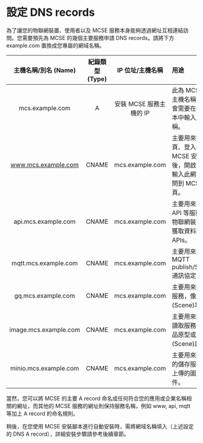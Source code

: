 # 設定 DNS records

為了讓您的物聯網裝置、使用者以及 MCSE 服務本身能夠透過網址互相連結訪問。您需要預先為 MCSE 的幾個主要服務申請 DNS records。請將下方 example.com 置換成您專屬的網域名稱。

| 主機名稱/別名 \(Name\) | 紀錄類型 \(Type\) | IP 位址/主機名稱 | 用途 |
| :---: | :---: | :---: | :--- |
| mcs.example.com | A | 安裝 MCSE 服務主機的 IP | 此為 MCSE 主要的主機名稱，稍後您會需要在在安裝腳本中輸入此網域名稱。 |
| www.mcs.example.com | CNAME | mcs.example.com | 主要用來提供網頁、登入等服務。MCSE 安裝完畢後，開啟瀏覽器，輸入此網址則可訪問到 MCSE 的網頁。 |
| api.mcs.example.com | CNAME | mcs.example.com | 主要用來提供後端 API 等服務，包括物聯網裝置上傳、獲取資料點的 APIs。 |
| mqtt.mcs.example.com | CNAME | mcs.example.com | 主要用來提供 MQTT publish/Subscribe 通訊協定的服務。 |
| gq.mcs.example.com | CNAME | mcs.example.com | 主要用來提供後端服務，像是場景\(Scene\)功能。 |
| image.mcs.example.com | CNAME | mcs.example.com | 主要用來提供圖片讀取服務，像是產品原型或是場景\(Scene\)底圖。 |
| minio.mcs.example.com | CNAME | mcs.example.com | 主要用來提供檔案的儲存服務，像是上傳的圖片與固件。 |

當然，您可以將 MCSE 的主要 A record 命名成任何符合您的應用或企業名稱相關的網址，而其他的 MCSE 服務的網址則保持服務名稱，例如 www, api, mqtt 等加上 A record 的命名規則。

稍後，在您使用 MCSE 安裝腳本進行自動安裝時，需將網域名稱填入（上述設定的 DNS A record），詳細安裝步驟請參考後續章節。

